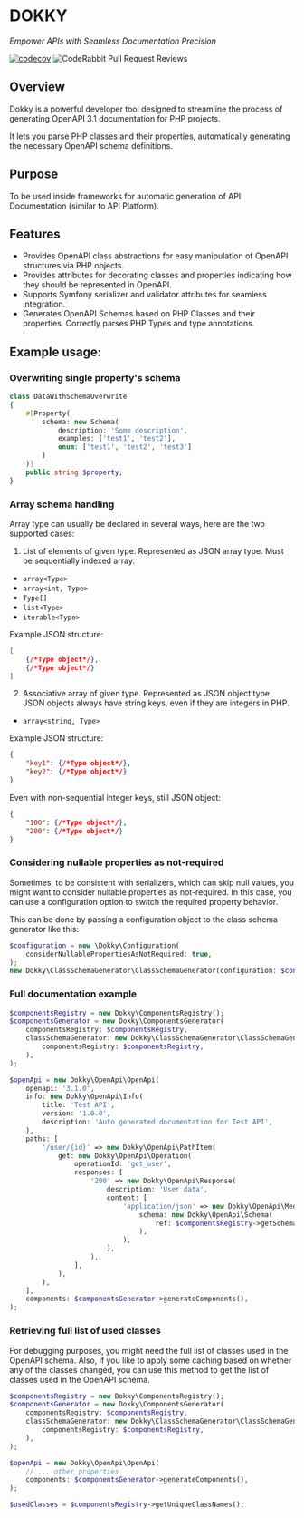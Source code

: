 # DOKKY

*Empower APIs with Seamless Documentation Precision*

[![codecov](https://codecov.io/github/vuryss/dokky/branch/master/graph/badge.svg?token=XXj2PesW0g)](https://codecov.io/github/vuryss/dokky)
![CodeRabbit Pull Request Reviews](https://img.shields.io/coderabbit/prs/github/vuryss/dokky?utm_source=oss&utm_medium=github&utm_campaign=vuryss%2Fdokky&labelColor=171717&color=FF570A&link=https%3A%2F%2Fcoderabbit.ai&label=CodeRabbit+Reviews)

## Overview

Dokky is a powerful developer tool designed to streamline the process of generating OpenAPI 3.1 documentation for PHP projects.

It lets you parse PHP classes and their properties, automatically generating the necessary OpenAPI schema definitions.

## Purpose

To be used inside frameworks for automatic generation of API Documentation (similar to API Platform).

## Features

- Provides OpenAPI class abstractions for easy manipulation of OpenAPI structures via PHP objects.
- Provides attributes for decorating classes and properties indicating how they should be represented in OpenAPI.
- Supports Symfony serializer and validator attributes for seamless integration.
- Generates OpenAPI Schemas based on PHP Classes and their properties. Correctly parses PHP Types and type annotations.

## Example usage:

### Overwriting single property's schema

```php
class DataWithSchemaOverwrite
{
    #[Property(
        schema: new Schema(
            description: 'Some description',
            examples: ['test1', 'test2'],
            enum: ['test1', 'test2', 'test3']
        )
    )]
    public string $property;
}
```

### Array schema handling

Array type can usually be declared in several ways, here are the two supported cases:

1. List of elements of given type. Represented as JSON array type. Must be sequentially indexed array.

- `array<Type>`
- `array<int, Type>`
- `Type[]`
- `list<Type>`
- `iterable<Type>`

Example JSON structure:
```json
[
    {/*Type object*/},
    {/*Type object*/}
]
```

2. Associative array of given type. Represented as JSON object type. JSON objects always have string keys, even if
  they are integers in PHP.

- `array<string, Type>`

Example JSON structure:
```json
{
    "key1": {/*Type object*/},
    "key2": {/*Type object*/}
}
```

Even with non-sequential integer keys, still JSON object:
```json
{
    "100": {/*Type object*/},
    "200": {/*Type object*/}
}
```

### Considering nullable properties as not-required

Sometimes, to be consistent with serializers, which can skip null values, you might want to consider nullable properties
as not-required. In this case, you can use a configuration option to switch the required property behavior.

This can be done by passing a configuration object to the class schema generator like this:

```php
$configuration = new \Dokky\Configuration(
    considerNullablePropertiesAsNotRequired: true,
);
new Dokky\ClassSchemaGenerator\ClassSchemaGenerator(configuration: $configuration)
```


### Full documentation example
```php
$componentsRegistry = new Dokky\ComponentsRegistry();
$componentsGenerator = new Dokky\ComponentsGenerator(
    componentsRegistry: $componentsRegistry,
    classSchemaGenerator: new Dokky\ClassSchemaGenerator\ClassSchemaGenerator(
        componentsRegistry: $componentsRegistry,
    ),
);

$openApi = new Dokky\OpenApi\OpenApi(
    openapi: '3.1.0',
    info: new Dokky\OpenApi\Info(
        title: 'Test API',
        version: '1.0.0',
        description: 'Auto generated documentation for Test API',
    ),
    paths: [
        '/user/{id}' => new Dokky\OpenApi\PathItem(
            get: new Dokky\OpenApi\Operation(
                operationId: 'get_user',
                responses: [
                    '200' => new Dokky\OpenApi\Response(
                        description: 'User data',
                        content: [
                            'application/json' => new Dokky\OpenApi\MediaType(
                                schema: new Dokky\OpenApi\Schema(
                                    ref: $componentsRegistry->getSchemaReference(User::class),
                                ),
                            ),
                        ],
                    ),
                ],
            ),
        ),
    ],
    components: $componentsGenerator->generateComponents(),
);
```

### Retrieving full list of used classes

For debugging purposes, you might need the full list of classes used in the OpenAPI schema.
Also, if you like to apply some caching based on whether any of the classes changed, you can use this method to get the
list of classes used in the OpenAPI schema.

```php
$componentsRegistry = new Dokky\ComponentsRegistry();
$componentsGenerator = new Dokky\ComponentsGenerator(
    componentsRegistry: $componentsRegistry,
    classSchemaGenerator: new Dokky\ClassSchemaGenerator\ClassSchemaGenerator(
        componentsRegistry: $componentsRegistry,
    ),
);

$openApi = new Dokky\OpenApi\OpenApi(
    // ... other properties
    components: $componentsGenerator->generateComponents(),
);

$usedClasses = $componentsRegistry->getUniqueClassNames();
```
